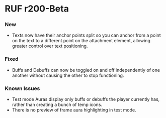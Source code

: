 # RUF r200-Beta
### New
* Texts now have their anchor points split so you can anchor from a point on the text to a different point on the attachment element, allowing greater control over text positioning.

### Fixed
* Buffs and Debuffs can now be toggled on and off independently of one another without causing the other to stop functioning.

### Known Issues
* Test mode Auras display only buffs or debuffs the player currently has, rather than creating a bunch of temp icons.
* There is no preview of frame aura highlighting in test mode.